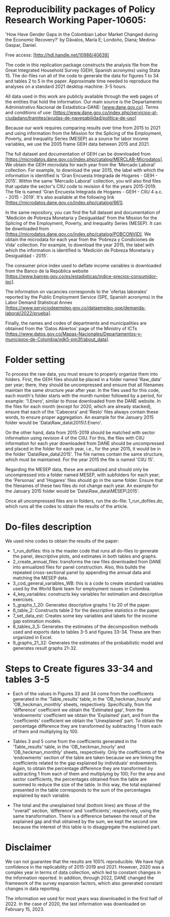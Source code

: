 # Reproducibility packages of Policy Research Working Paper-10605: 

'How Have Gender Gaps in the Colombian Labor Market Changed during the Economic Recovery?' by Dávalos, María E; Londoño, Diana; Medina-Gaspar, Daniel.

Free access: [http://hdl.handle.net/10986/40639]

The code in this replication package constructs the analysis file from the Great Integrated Household Survey (GEIH, Spanish acronyms) using Stata 15. The do-files run all of the code to generate the data for figures 1 to 34 and tables 2 to 5 in the paper. Approximate time needed to reproduce the analyses on a standard 2021 desktop machine: 3-5 hours.

All data used in this work are publicly available through the web pages of the entities that hold the information. Our main source is the Departamento Administrativo Nacional de Estadística-DANE: [www.dane.gov.co]. Terms and conditions of use: [https://www.dane.gov.co/index.php/servicios-al-ciudadano/tramites/ayudas-de-navegabilidad/politica-de-uso]

Because our work requires comparing results over time from 2015 to 2021 and using information from the Mission for the Splicing of the Employment, Poverty, and Inequality Series (MESEP) as a source for labor income variables, we use the 2005 frame GEIH data between 2015 and 2021. 

The full dataset and documentation of GEIH can be downloaded from [https://microdatos.dane.gov.co/index.php/catalog/MERCLAB-Microdatos]. We obtain the GEIH microdata for each year from the 'Mercado Laboral' collection. For example, to download the year 2015, the label with which the information is identified is 'Gran Encuesta Integrada de Hogares - GEIH - 2015'. 
Within the same 'Mercado Laboral' collection, you will also find files that update the sector's CIIU code to revision 4 for the years 2015-2019. The file is named 'Gran Encuesta Integrada de Hogares - GEIH - CIIU 4 a.c. - 2015 - 2019'. It's also available at the following link [https://microdatos.dane.gov.co/index.php/catalog/661].

In the same repository, you can find the full dataset and documentation of 'Medición de Pobreza Monetaria y Desigualdad' from the Mission for the Splicing of the Employment, Poverty, and Inequality Series (MESEP). It can be downloaded from [https://microdatos.dane.gov.co/index.php/catalog/POBCONVID]. We obtain the microdata for each year from the 'Pobreza y Condiciones de Vida' collection. For example, to download the year 2015, the label with which the information is identified is 'Medición de Pobreza Monetaria y Desigualdad - 2015'.

The consumer price index used to deflate income variables is downloaded from the Banco de la República website [https://www.banrep.gov.co/es/estadisticas/indice-precios-consumidor-ipc].

The information on vacancies corresponds to the 'ofertas laborales' reported by the Public Employment Service (SPE, Spanish acronyms) in the Labor Demand Statistical Annex [https://www.serviciodeempleo.gov.co/dataempleo-spe/demanda-laboral/2022/prueba].

Finally, the names and codes of departments and municipalities are obtained from the 'Datos Abiertos' page of the Ministry of ICTs [https://www.datos.gov.co/Mapas-Nacionales/Departamentos-y-municipios-de-Colombia/xdk5-pm3f/about_data].

# Folder setting

To process the raw data, you must ensure to properly organize them into folders. First, the GEIH files should be placed in a folder named 'Raw_data' per year; there, they should be uncompressed and ensure that all filenames maintain the same structure year after year. In the files used for this code, each month's folder starts with the month number followed by a period, for example: '1.Enero', similar to those downloaded from the DANE website. In the files for each month (except for 2020, which are already stacked), ensure that each of the 'Cabecera' and 'Resto' files always contain these words, to ensure proper aggregation. An example for the January 2015 folder would be 'Data\Raw_data\2015\1.Enero'.

On the other hand, data from 2015-2019 should be matched with sector information using revision 4 of the CIIU. For this, the files with CIIU information for each year downloaded from DANE should be uncompressed and placed in the folder for each year, i.e., for the year 2015, it would be in the folder 'Data\Raw_data\2015'. The file names contain the same structure, which must be maintained. For the year 2015 the file is named 'CIIU 15'.

Regarding the MESEP data, these are annualized and should only be uncompressed into a folder named MESEP, with subfolders for each year; the 'Personas' and 'Hogares' files should go in the same folder. Ensure that the filenames of these two files do not change each year. An example for the January 2015 folder would be 'Data\Raw_data\MESEP\2015'.

Once all uncompressed files are in folders, run the do-file: 1_run_dofiles.do, which runs all the codes to obtain the results of the article.

# Do-files description
We used nine codes to obtain the results of the paper:

- 1_run_dofiles: this is the master code that runs all do-files to generate the panel, descriptive plots, and estimates in both tables and graphs.
- 2_create_annual_files: transforms the raw files downloaded from DANE into annualized files for panel construction. Also, this builds the  repeated cross-sectional panel by appending the annual data and matching the MESEP data.
- 3_cod_general_variables_WB: this is a code to create standard variables used by the World Bank team for employment issues in Colombia.
- 4_key_variables: constructs key variables for estimation and descriptive exercises.
- 5_graphs_1_20: Generates descriptive graphs 1 to 20 of the paper.
- 6_table_2: Constructs table 2 for the descriptive statistics in the paper.
- 7_set_data_est: Creates some key variables and labels for the income gap estimation models.
- 8_tables_3_5: Generates the estimates of the decomposition methods used and exports data to tables 3-5 and figures 33-34. These are then organized in Excel.
- 9_graphs_21_32: Generates the estimates of the probabilistic model and generates result graphs 21-32.

# Steps to Create figures 33-34 and tables 3-5

- Each of the values in Figures 33 and 34 come from the coefficients generated in the 'Table_results' table, in the 'OB_heckman_hourly' and 'OB_heckman_monthly' sheets, respectively. Specifically, from the 'difference' coefficient we obtain the 'Estimated gap', from the 'endowments' coefficient we obtain the 'Explained' part, and from the 'coefficients' coefficient we obtain the 'Unexplained' part. To obtain the percentage difference they are transformed by subtracting 1 from each of them and multiplying by 100.

- Tables 3 and 5 come from the coefficients generated in the 'Table_results' table, in the 'OB_heckman_hourly' and 'OB_heckman_monthly' sheets, respectively. Only the coefficients of the 'endowments' section of the table are taken because we are linking the coefficients related to the gap explained by individuals' endowments. Again, to obtain the percentage difference they are transformed by subtracting 1 from each of them and multiplying by 100; For the area and sector coefficients, the percentages obtained from the table are summed to reduce the size of the table. In this way, the total explained presented in the table corresponds to the sum of the percentages explained by each variable. 

- The total and the unexplained total (bottom lines) are those of the "overall" section, ‘difference’ and ‘coefficients’, respectively, using the same transformation. There is a difference between the result of the explained gap and that obtained by the sum, we kept the second one because the interest of this table is to disaggregate the explained part.

# Disclaimer

We can not guarantee that the results are 100% reproducible. We have high confidence in the replicability of 2015-2019 and 2021. However, 2020 was a complex year in terms of data collection, which led to constant changes in the information reported. In addition, through 2022, DANE changed the framework of the survey expansion factors, which also generated constant changes in data reporting.

The information we used for most years was downloaded in the first half of 2022. In the case of 2020, the last information was downloaded on February 15, 2023. 
